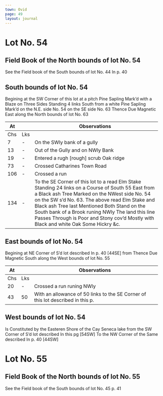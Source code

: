 ```yaml
---
town: Ovid
page: 49
layout: journal
---
```


# Lot No. 54

## Field Book of the North bounds of lot No. 54

See the Field book of the South bounds of lot No. 44 In p. 40

## South bounds of lot No. 54

Begining at the SW Corner of this lot at a pitch Pine Sapling Mark’d with a Blaze on Three Sides Standing 4 links South from a white Pine Sapling Mark’d on the N.E. side No. 54 on the SE side No. 63 Thence Due Magnetic East along the North bounds of lot No. 63

| At |    | Observations |
| -- | -- | ------------ |
| Chs | Lks | |
7 | - | On the SWly bank of a gully
13 | - | Out of the Gully and on NWly Bank
19 | - | Entered a rugh [rough] scrub Oak ridge
73 | - | Crossed Catharines Town Road
106 | - | Crossed a run
134 | - | To the SE Corner of this lot to a read Elm Stake Standing 24 links on a Course of South 55 East from a Black ash Tree Marked on the NWest side No. 54 on the SW s’d No. 63.  The above read Elm Stake and Black ash Tree last Mentioned Both Stand on the South bank of a Brook runing NWly The land this line Passes Through is Poor and Stony cov’d Mostly with Black and white Oak Some Hickry &c.

## East bounds of lot No. 54

Begining at NE Corner of S’d lot described In p. 40 [44SE] from Thence Due Magnetic South along the West bounds of lot No. 55

| At |    | Observations |
| -- | -- | ------------ |
| Chs | Lks | |
20 | - | Crossed a run runing NWly
43 | 50 | With an allowance of 50 links to the SE Corner of this lot described in this p. | above [54SE] The land This line Passes Through is good Timber Black and white | Oak Hickry Som Hard Maple &c.

## West bounds of lot No. 54

Is Constituted by the Easteren Shore of the Cay Seneca lake from the SW Corner of S’d lot described In this pg [54SW] To the NW Corner of the Same described In p. 40 [44SW]

# Lot No. 55

## Field Book of the North bounds of lot No. 55

See the Field book of the South bounds of lot No. 45 p. 41
